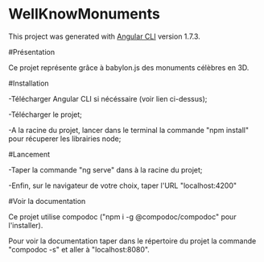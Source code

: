 # WellKnowMonuments

This project was generated with [Angular CLI](https://github.com/angular/angular-cli) version 1.7.3.

#Présentation

Ce projet représente grâce à babylon.js des monuments célèbres en 3D.


#Installation

-Télécharger Angular CLI si nécéssaire (voir lien ci-dessus);

-Télécharger le projet;

-A la racine du projet, lancer dans le terminal la commande "npm install" pour récuperer les librairies node;

#Lancement

-Taper la commande "ng serve" dans à la racine du projet;

-Enfin, sur le navigateur de votre choix, taper l'URL "localhost:4200" 

#Voir la documentation

Ce projet utilise compodoc ("npm i -g @compodoc/compodoc" pour l'installer).

Pour voir la documentation taper dans le répertoire du projet la commande "compodoc -s" 
et aller à "localhost:8080".
